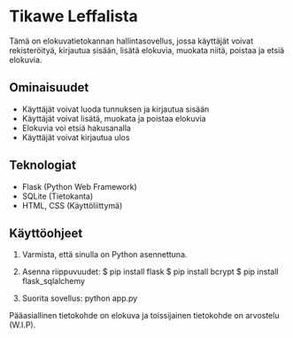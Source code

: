 # Tikawe Leffalista

Tämä on elokuvatietokannan hallintasovellus, jossa käyttäjät voivat rekisteröityä, kirjautua sisään, lisätä elokuvia, muokata niitä, poistaa ja etsiä elokuvia.

## Ominaisuudet

- Käyttäjät voivat luoda tunnuksen ja kirjautua sisään
- Käyttäjät voivat lisätä, muokata ja poistaa elokuvia
- Elokuvia voi etsiä hakusanalla
- Käyttäjät voivat kirjautua ulos

## Teknologiat

- Flask (Python Web Framework)
- SQLite (Tietokanta)
- HTML, CSS (Käyttöliittymä)

## Käyttöohjeet

1. Varmista, että sinulla on Python asennettuna.
2. Asenna riippuvuudet:
$ pip install flask
$ pip install bcrypt
$ pip install flask_sqlalchemy

3. Suorita sovellus:
    python app.py

Pääasiallinen tietokohde on elokuva ja toissijainen tietokohde on arvostelu (W.I.P).
